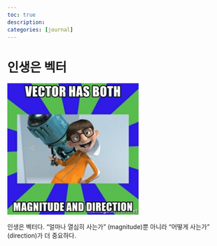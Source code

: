 ```yaml
---
toc: true
description:
categories: [journal]
---
```

# 인생은 벡터

![](/images/20151231-vector.png)

인생은 벡터다.  “얼마나 열심히 사는가” (magnitude)뿐 아니라 “어떻게 사는가” (direction)가 더 중요하다.

